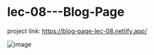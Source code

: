 # lec-08---Blog-Page

project link: https://blog-page-lec-08.netlify.app/


![image](https://github.com/user-attachments/assets/570d0c5c-6bc9-4769-838f-e8c6c854610e)

